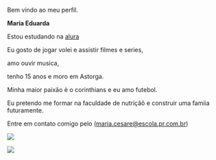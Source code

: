 Bem vindo ao meu perfil.

**Maria Eduarda**

Estou estudando na [alura](https://www.alura.com.br/?srsltid=AfmBOoqp_eEgT4k5zJ9Al6uuIGRwl5BfyFgRQ3xbsh3rLvFWhQJbYrDE)

Eu gosto de jogar volei e assistir filmes e series,

amo ouvir musica, 

tenho 15 anos e moro em Astorga. 

Minha maior paixão è o corinthians e eu amo futebol.

Eu pretendo me formar na faculdade de nutriçâõ e construir uma famiia futuramente.

Entre em contato comigo pelo (maria.cesare@escola.pr.com.br)

![](https://media.tenor.com/Cuu-B33YBJcAAAAM/tim%C3%A3o.gif)

![](https://media.tenor.com/5ixVKgX7mcQAAAAM/spiderman.gif)

